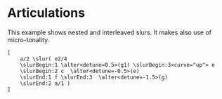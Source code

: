 


# Articulations

This example shows nested and interleaved slurs. It makes also use of micro-tonality.

~~~~~~
[
	a/2 \slur( e2/4 
	\slurBegin:1 \alter<detune=0.5>(g1) \slurBegin:3<curve="up"> e 
	\slurBegin:2 c  \alter<detune=-0.5>(e) 
	\slurEnd:1 f \slurEnd:3  \alter<detune=-1.5>(g) 
	\slurEnd:2 a/1 )
]
~~~~~~
<!-- {!GMN/examples/articulations.html!} -->


